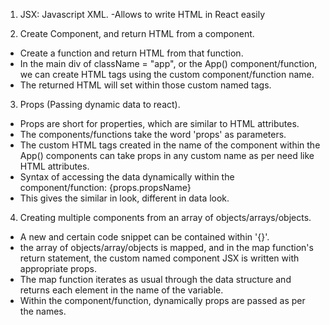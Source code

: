 1. JSX: Javascript XML.
-Allows to write HTML in React easily

2. Create Component, and return HTML from a component.
- Create a function and return HTML from that function.
- In the main div of className = "app", or the App() component/function, we can create HTML tags using the custom component/function name.
- The returned HTML will set within those custom named tags.

3. Props (Passing dynamic data to react).
- Props are short for properties, which are similar to HTML attributes.
- The components/functions take the word 'props' as parameters.
- The custom HTML tags created in the name of the component within the App() components can take props in any custom name as per need like HTML attributes.
- Syntax of accessing the data dynamically within the component/function:
{props.propsName}
- This gives the similar in look, different in data look.

4. Creating multiple components from an array of objects/arrays/objects.
- A new and certain code snippet can be contained within '{}'.
- the array of objects/array/objects is mapped, and in the map function's return statement, the custom named component JSX is written with appropriate props.
- The map function iterates as usual through the data structure and returns each element in the name of the variable.
- Within the component/function, dynamically props are passed as per the names.